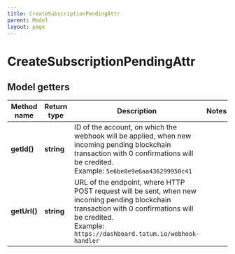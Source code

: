 ```yaml
---
title: CreateSubscriptionPendingAttr
parent: Model
layout: page
---
```


# CreateSubscriptionPendingAttr

## Model getters

Method name | Return type | Description | Notes
------------ | ------------- | ------------- | -------------
**getId()** | **string** | ID of the account, on which the webhook will be applied, when new incoming pending blockchain transaction with 0 confirmations will be credited. <br>Example: `5e6be8e9e6aa436299950c41` |
**getUrl()** | **string** | URL of the endpoint, where HTTP POST request will be sent, when new incoming pending blockchain transaction with 0 confirmations will be credited. <br>Example: `https://dashboard.tatum.io/webhook-handler` |

